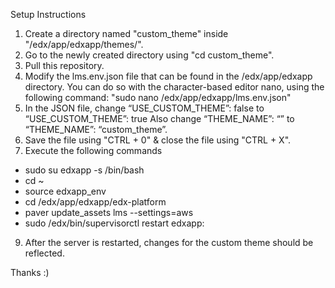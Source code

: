 Setup Instructions

1. Create a directory named "custom_theme" inside "/edx/app/edxapp/themes/".
2. Go to the newly created directory using "cd custom_theme".
3. Pull this repository.
4. Modify the lms.env.json file that can be found in the /edx/app/edxapp directory. You can do so with the character-based editor nano, using the following command:
"sudo nano /edx/app/edxapp/lms.env.json"
5. In the JSON file, change “USE_CUSTOM_THEME”: false to “USE_CUSTOM_THEME”: true
Also change “THEME_NAME”: “” to “THEME_NAME”: “custom_theme”.
6. Save the file using "CTRL + 0" & close the file using "CTRL + X".
7. Execute the following commands 
  - sudo su edxapp -s /bin/bash
  - cd ~
  - source edxapp_env
  - cd /edx/app/edxapp/edx-platform
  - paver update_assets lms --settings=aws
  - sudo /edx/bin/supervisorctl restart edxapp: 
9. After the server is restarted, changes for the custom theme should be reflected.

Thanks :)

